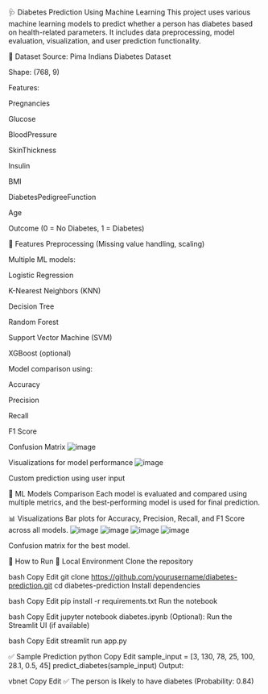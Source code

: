 🩺 Diabetes Prediction Using Machine Learning
This project uses various machine learning models to predict whether a person has diabetes based on health-related parameters. It includes data preprocessing, model evaluation, visualization, and user prediction functionality.

📁 Dataset
Source: Pima Indians Diabetes Dataset

Shape: (768, 9)

Features:

Pregnancies

Glucose

BloodPressure

SkinThickness

Insulin

BMI

DiabetesPedigreeFunction

Age

Outcome (0 = No Diabetes, 1 = Diabetes)

📌 Features
Preprocessing (Missing value handling, scaling)

Multiple ML models:

Logistic Regression

K-Nearest Neighbors (KNN)

Decision Tree

Random Forest

Support Vector Machine (SVM)

XGBoost (optional)

Model comparison using:

Accuracy

Precision

Recall

F1 Score

Confusion Matrix
![image](https://github.com/user-attachments/assets/e9ea7251-970c-4061-b0ae-7e5e3da2c017)


Visualizations for model performance
![image](https://github.com/user-attachments/assets/198c776a-4416-4039-bcdf-7cbeb0a1d876)


Custom prediction using user input

🧠 ML Models Comparison
Each model is evaluated and compared using multiple metrics, and the best-performing model is used for final prediction.

📊 Visualizations
Bar plots for Accuracy, Precision, Recall, and F1 Score across all models.
![image](https://github.com/user-attachments/assets/a800a4d1-0069-4f29-8386-a989278a0812)
![image](https://github.com/user-attachments/assets/7aa119a1-6007-4bac-827d-6ffcb5c16c29)
![image](https://github.com/user-attachments/assets/3b46fdd7-ff19-46fc-b41a-778ee5fdf914)
![image](https://github.com/user-attachments/assets/41a6dbeb-dc94-4357-80ab-5f28c9b8735a)


Confusion matrix for the best model.

🚀 How to Run
🧪 Local Environment
Clone the repository

bash
Copy
Edit
git clone https://github.com/yourusername/diabetes-prediction.git
cd diabetes-prediction
Install dependencies

bash
Copy
Edit
pip install -r requirements.txt
Run the notebook

bash
Copy
Edit
jupyter notebook diabetes.ipynb
(Optional): Run the Streamlit UI (if available)

bash
Copy
Edit
streamlit run app.py

✅ Sample Prediction
python
Copy
Edit
sample_input = [3, 130, 78, 25, 100, 28.1, 0.5, 45]
predict_diabetes(sample_input)
Output:

vbnet
Copy
Edit
✅ The person is likely to have diabetes (Probability: 0.84)


